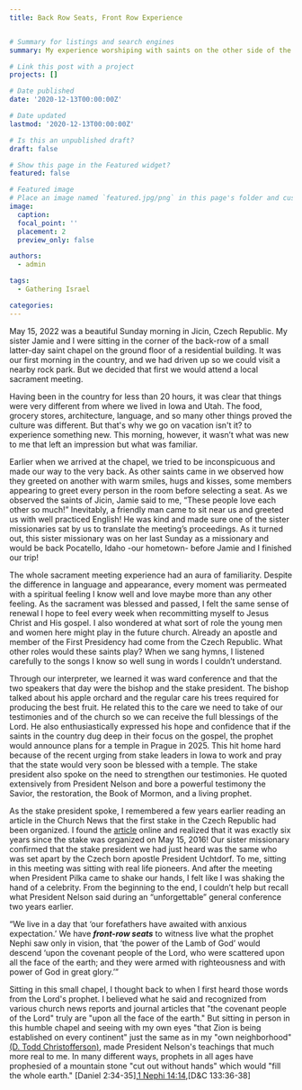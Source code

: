 ```yaml
---
title: Back Row Seats, Front Row Experience


# Summary for listings and search engines
summary: My experience worshiping with saints on the other side of the world.

# Link this post with a project
projects: []

# Date published
date: '2020-12-13T00:00:00Z'

# Date updated
lastmod: '2020-12-13T00:00:00Z'

# Is this an unpublished draft?
draft: false

# Show this page in the Featured widget?
featured: false

# Featured image
# Place an image named `featured.jpg/png` in this page's folder and customize its options here.
image:
  caption: 
  focal_point: ''
  placement: 2
  preview_only: false

authors:
  - admin

tags:
  - Gathering Israel

categories:
---
```


May 15, 2022 was a beautiful Sunday morning in Jicin, Czech Republic. My sister Jamie and I were sitting in the corner of the back-row of a small latter-day saint chapel on the ground floor of a residential building. It was our first morning in the country, and we had driven up so we could visit a nearby rock park. But we decided that first we would attend a local sacrament meeting. 

Having been in the country for less than 20 hours, it was clear that things were very different from where we lived in Iowa and Utah. The food, grocery stores, architecture, language, and so many other things proved the culture was different. But that's why we go on vacation isn't it? to experience something new. This morning, however, it wasn’t what was new to me that left an impression but what was familiar.

Earlier when we arrived at the chapel, we tried to be inconspicuous and made our way to the very back. As other saints came in we observed how they greeted on another with warm smiles, hugs and kisses, some members appearing to greet every person in the room before selecting a seat. As we observed the saints of Jicin, Jamie said to me, “These people love each other so much!” Inevitably, a friendly man came to sit near us and greeted us with well practiced English! He was kind and made sure one of the sister missionaries sat by us to translate the meeting’s proceedings.  As it turned out, this sister missionary was on her last Sunday as a missionary and would be back Pocatello, Idaho -our hometown- before Jamie and I finished our trip! 

The whole sacrament meeting experience had an aura of familiarity. Despite the difference in language and appearance, every moment was permeated with a spiritual feeling I know well and love maybe more than any other feeling. As the sacrament was blessed and passed, I felt the same sense of renewal I hope to feel every week when recommitting myself to Jesus Christ and His gospel. I also wondered at what sort of role the young men and women here might play in the future church. Already an apostle and member of the First Presidency had come from the Czech Republic. What other roles would these saints play? When we sang hymns, I listened carefully to the songs I know so well sung in words I couldn’t understand. 

Through our interpreter, we learned it was ward conference and that the two speakers that day were the bishop and the stake president. The bishop talked about his apple orchard and the regular care his trees required for producing the best fruit. He related this to the care we need to take of our testimonies and of the church so we can receive the full blessings of the Lord. He also enthusiastically expressed his hope and confidence that if the saints in the country dug deep in their focus on the gospel, the prophet would announce plans for a temple in Prague in 2025. This hit home hard because of the recent urging from stake leaders in Iowa to work and pray that the state would very soon be blessed with a temple. The stake president also spoke on the need to strengthen our testimonies. He quoted extensively from President Nelson and bore a powerful testimony the Savior, the restoration, the Book of Mormon, and a living prophet. 

As the stake president spoke, I remembered a few years earlier reading an article in the Church News that the first stake in the Czech Republic had been organized. I found the [article](https://www.thechurchnews.com/2016/5/17/23214240/president-uchtdorf-creates-first-stake-in-czech-republic) online and realized that it was exactly six years since the stake was organized on May 15, 2016! Our sister missionary confirmed that the stake president we had just heard was the same who was set apart by the Czech born apostle President Uchtdorf. To me, sitting in this meeting was sitting with real life pioneers. And after the meeting when President Pilka came to shake our hands, I felt like I was shaking the hand of a celebrity. From the beginning to the end, I couldn’t help but recall what President Nelson said during an “unforgettable” general conference two years earlier.

“We live in a day that ‘our forefathers have awaited with anxious expectation.’ We have ***front-row seats*** to witness live what the prophet Nephi saw only in vision, that ‘the power of the Lamb of God’ would descend ‘upon the covenant people of the Lord, who were scattered upon all the face of the earth; and they were armed with righteousness and with power of God in great glory.’”

Sitting in this small chapel, I thought back to when I first heard those words from the Lord's prophet. I believed what he said and recognized from various church news reports and journal articles that "the covenant people of the Lord" truly are "upon all the face of the earth." But sitting in person in this humble chapel and seeing with my own eyes "that Zion is being established on every continent" just the same as in my "own neighborhood" [(D. Todd Christofferson)](https://www.churchofjesuschrist.org/study/general-conference/2022/10/28christofferson?lang=eng), made President Nelson's teachings that much more real to me. In many different ways, prophets in all ages have prophesied of a mountain stone "cut out without hands" which would "fill the whole earth." [Daniel 2:34-35],[1 Nephi 14:14](https://www.churchofjesuschrist.org/study/general-conference/2020/04/45nelson?lang=eng#note2),[D&C 133:36-38]

